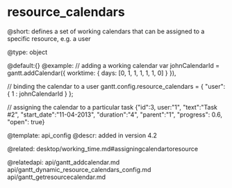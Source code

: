 resource_calendars
=============

@short:
defines a set of working calendars that can be assigned to a specific resource, e.g. a user

@type: object

@default:{}
@example:
// adding a working calendar
var johnCalendarId = gantt.addCalendar({
    worktime: {
        days: [0, 1, 1, 1, 1, 1, 0]
    }
}),

// binding the calendar to a user
gantt.config.resource_calendars = {
  "user":{
      1 : johnCalendarId
   }
};

// assigning the calendar to a particular task
{"id":3, user:"1", "text":"Task #2", "start_date":"11-04-2013", 
    "duration":"4", "parent":"1", "progress": 0.6, "open": true}
    
@template:	api_config
@descr:
added in version 4.2

@related:
desktop/working_time.md#assigningcalendartoresource

@relatedapi:
api/gantt_addcalendar.md
api/gantt_dynamic_resource_calendars_config.md
api/gantt_getresourcecalendar.md